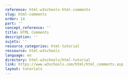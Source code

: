 ```yaml
---
reference: html-w3schools-html-comments
slug: html-comments
order: 14
part: ''
concept_reference: ''
title: HTML Comments
description: ''
sujets: ''
resource_categories: html-tutorial
ressource: html-w3schools
language: en
directory: html-w3schools/html-tutorial
link: https://www.w3schools.com/html/html_comments.asp
layout: tutorials
---
```

